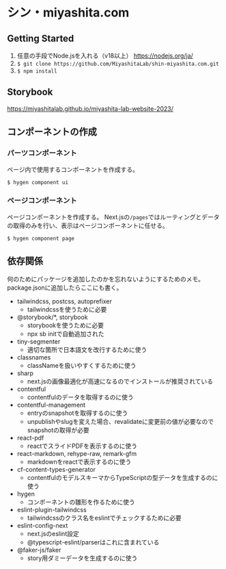 # シン・miyashita.com

## Getting Started

1. 任意の手段でNode.jsを入れる（v18以上）
https://nodejs.org/ja/
2. `$ git clone https://github.com/MiyashitaLab/shin-miyashita.com.git`
3. `$ npm install`

## Storybook

https://miyashitalab.github.io/miyashita-lab-website-2023/

## コンポーネントの作成

### パーツコンポーネント
ページ内で使用するコンポーネントを作成する。

`$ hygen component ui`

### ページコンポーネント
ページコンポーネントを作成する。
Next.jsの`/pages`ではルーティングとデータの取得のみを行い、表示はページコンポーネントに任せる。

`$ hygen component page`

## 依存関係

何のためにパッケージを追加したのかを忘れないようにするためのメモ。
package.jsonに追加したらここにも書く。

- tailwindcss, postcss, autoprefixer
  - tailwindcssを使うために必要
- @storybook/*, storybook
  - storybookを使うために必要
  - npx sb initで自動追加された
- tiny-segmenter
  - 適切な箇所で日本語文を改行するために使う
- classnames
  - classNameを扱いやすくするために使う
- sharp
  - next.jsの画像最適化が高速になるのでインストールが推奨されている
- contentful
  - contentfulのデータを取得するのに使う
- contentful-management
  - entryのsnapshotを取得するのに使う
  - unpublishやslugを変えた場合、revalidateに変更前の値が必要なのでsnapshotの取得が必要
- react-pdf
  - reactでスライドPDFを表示するのに使う
- react-markdown, rehype-raw, remark-gfm
  - markdownをreactで表示するのに使う
- cf-content-types-generator
  - contentfulのモデルスキーマからTypeScriptの型データを生成するのに使う
- hygen
  - コンポーネントの雛形を作るために使う
- eslint-plugin-tailwindcss
  - tailwindcssのクラス名をeslintでチェックするために必要
- eslint-config-next
  - next.jsのeslint設定
  - @typescript-eslint/parserはこれに含まれている
- @faker-js/faker
  - story用ダミーデータを生成するのに使う
